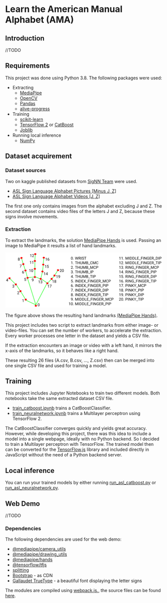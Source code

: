# Learn the American Manual Alphabet (AMA)
## Introduction
//TODO 

## Requirements
This project was done using Python 3.8. The following packages were used:

* Extracting
  * [MediaPipe](https://google.github.io/mediapipe/getting_started/python)
  * [OpenCV](https://docs.opencv.org/4.x/d6/d00/tutorial_py_root.html)
  * [Pandas](https://pandas.pydata.org/)
  * [alive-progress](https://github.com/rsalmei/alive-progress)
* Training
  * [scikit-learn](https://scikit-learn.org/stable/)
  * [TensorFlow 2](https://www.tensorflow.org/install?hl=en) or [CatBoost](https://catboost.ai/)
  * [Joblib](https://joblib.readthedocs.io/)
* Running local inference
  * [NumPy](https://numpy.org/)

## Dataset acquirement
### Dataset sources
Two on kaggle published datasets from [SigNN Team](https://www.kaggle.com/signnteam) were used.

* [ASL Sign Language Alphabet Pictures \[Minus J, Z\]](https://www.kaggle.com/datasets/signnteam/asl-sign-language-pictures-minus-j-z)
* [ASL Sign Language Alphabet Videos \[J, Z\]](https://www.kaggle.com/datasets/signnteam/asl-sign-language-alphabet-videos-j-z)

The first one only contains images from the alphabet excluding J and Z.
The second dataset contains video files of the letters J and Z, because these signs involve movements.

### Extraction
To extract the landmarks, the solution [MediaPipe Hands](https://google.github.io/mediapipe/solutions/hands) is used.
Passing an image to MediaPipe it results a list of hand landmarks.  

<a href="https://google.github.io/mediapipe/solutions/hands#hand-landmark-model">
    <img title="21 hand landmarks" alt="21 hand landmarks" src="docs/hand_landmarks.png">
</a>

The figure above shows the resulting hand landmarks [(MediaPipe Hands)](https://google.github.io/mediapipe/solutions/hands#hand-landmark-model).

This project includes two script to extract landmarks from either image- or video-files.
You can set the number of workers, to accelerate the extraction.
Every worker processes one letter in the dataset and yields a CSV file.

If the extraction encounters an image or video with a left hand, it mirrors the x-axis of the landmarks, so it behaves like a right hand.

These resulting 26 files (A.csv, B.csv, ..., Z.csv) then can be merged into one single CSV file and used for training a model.

## Training
This project includes Jupyter Notebooks to train two different models.
Both notebooks take the same extracted dataset CSV file.

* [train_catboost.ipynb](train/train_catboost.ipynb) trains a CatBoostClassifier.
* [train_neuralnetwork.ipynb](train/train_neuralnetwork.ipynb) trains a Multilayer perceptron using TensorFlow 2.

The CatBoostClassifier converges quickly and yields great accuracy.
However, while developing this project, there was this idea to include a model into a single webpage,
ideally with no Python backend. So I decided to train a Multilayer perceptron with TensorFlow. The trained
model then can be converted for the [TensorFlow.js](https://www.tensorflow.org/js) library and included directly in 
JavaScript without the need of a Python backend server.

## Local inference
You can run your trained models by either running [run_asl_catboost.py](run_asl_catboost.py) or [run_asl_neuralnetwork.py](run_asl_neuralnetwork.py).

## Web Demo
//TODO

### Dependencies
The following dependencies are used for the web demo:

* [@mediapipe/camera_utils](https://www.npmjs.com/package/@mediapipe/camera_utils)
* [@mediapipe/drawing_utils](https://www.npmjs.com/package/@mediapipe/drawing_utils)
* [@mediapipe/hands](https://www.npmjs.com/package/@mediapipe/hands)
* [@tensorflow/tfjs](https://www.npmjs.com/package/@tensorflow/tfjs)
* [splitting](https://www.npmjs.com/package/splitting)
* [Bootstrap](https://getbootstrap.com/) - as CDN
* [Gallaudet TrueType](https://www.lifeprint.com/asl101/pages-layout/gallaudettruetypefont.htm) - a beautiful font displaying the letter signs 

The modules are compiled using [webpack.js.](https://webpack.js.org/), the source files can be found [here](https://github.com/eco3/asl-alphabet/tree/demo/demo).
